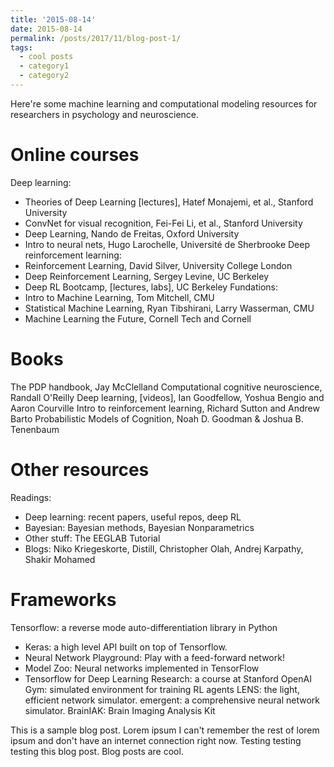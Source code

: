 ```yaml
---
title: '2015-08-14'
date: 2015-08-14
permalink: /posts/2017/11/blog-post-1/
tags:
  - cool posts
  - category1
  - category2
---
```


Here're some machine learning and computational modeling resources for researchers in psychology and neuroscience. 

Online courses
======
Deep learning: 
- Theories of Deep Learning [lectures], Hatef Monajemi, et al., Stanford University 
- ConvNet for visual recognition, Fei-Fei Li, et al., Stanford University 
- Deep Learning, Nando de Freitas, Oxford University 
- Intro to neural nets, Hugo Larochelle, Université de Sherbrooke 
Deep reinforcement learning: 
- Reinforcement Learning, David Silver, University College London 
- Deep Reinforcement Learning, Sergey Levine, UC Berkeley 
- Deep RL Bootcamp, [lectures, labs], UC Berkeley 
Fundations: 
- Intro to Machine Learning, Tom Mitchell, CMU 
- Statistical Machine Learning, Ryan Tibshirani, Larry Wasserman, CMU 
- Machine Learning the Future, Cornell Tech and Cornell 


Books
======
The PDP handbook, Jay McClelland 
Computational cognitive neuroscience, Randall O'Reilly 
Deep learning, [videos], Ian Goodfellow, Yoshua Bengio and Aaron Courville 
Intro to reinforcement learning, Richard Sutton and Andrew Barto 
Probabilistic Models of Cognition, Noah D. Goodman & Joshua B. Tenenbaum 

Other resources
======
Readings: 
- Deep learning: recent papers, useful repos, deep RL 
- Bayesian: Bayesian methods, Bayesian Nonparametrics 
- Other stuff: The EEGLAB Tutorial 
- Blogs: Niko Kriegeskorte, Distill, Christopher Olah, Andrej Karpathy, Shakir Mohamed 


Frameworks
======
Tensorflow: a reverse mode auto-differentiation library in Python 
- Keras: a high level API built on top of Tensorflow. 
- Neural Network Playground: Play with a feed-forward network! 
- Model Zoo: Neural networks implemented in TensorFlow 
- Tensorflow for Deep Learning Research: a course at Stanford 
OpenAI Gym: simulated environment for training RL agents 
LENS: the light, efficient network simulator. 
emergent: a comprehensive neural network simulator. 
BrainIAK: Brain Imaging Analysis Kit





This is a sample blog post. Lorem ipsum I can't remember the rest of lorem ipsum and don't have an internet connection right now. Testing testing testing this blog post. Blog posts are cool.

